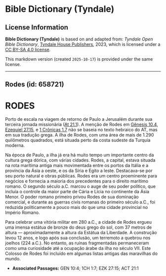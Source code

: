 # Bible Dictionary (Tyndale)

## License Information

**Bible Dictionary (Tyndale)** is based on and adapted from: _Tyndale Open Bible Dictionary_, [Tyndale House Publishers](https://tyndaleopenresources.com/), 2023, which is licensed under a [CC BY-SA 4.0 license](https://creativecommons.org/licenses/by-sa/4.0/legalcode.en).

This markdown version (created `2025-10-17`) is provided under the same license.



--------------------------------

## Rodes (id: 658721)

RODES
=====

Porto de escala na viagem de retorno de Paulo a Jerusalém durante sua terceira jornada missionária ([At 21\.1](https://ref.ly/Acts21:1)). A menção de Rodes em [Gênesis 10\.4](https://ref.ly/Gen10:4), [Ezequiel 27\.15](https://ref.ly/Ezek27:15), e [1 Crônicas 1\.7](https://ref.ly/1Chr1:7) não se baseia no texto hebraico do AT, mas em sua tradução grega. A ilha de Rodes, com uma área de mais de 1\.290 quilômetros quadrados, está situada perto da costa sudeste da Turquia moderna.

Na época de Paulo, a ilha já era há muito tempo um importante centro da cultura grega dórica, com várias cidades. Rodes, a capital, estava situada na rota marítima antiga mais movimentada entre os portos da Itália e a província da Ásia a oeste, e os da Síria e Egito a leste. Destacava\-se por seu porto natural e obras públicas. Rodes era um centro proeminente para negócios e fornecia a maioria dos precedentes para o direito marítimo romano. O segundo século a.C. marcou o auge de seu poder político, que incluía o controle da maior parte de Cária e Lícia no continente da Ásia Menor. O poder romano primeiro privou Rodes de sua dominação comercial, e durante as guerras civis romanas do primeiro século a.C., foi reduzida politicamente a pouco mais do que uma cidade provincial no Império Romano.

Para celebrar uma vitória militar em 280 a.C., a cidade de Rodes ergueu uma imensa estátua de bronze do deus grego do sol, com 37 metros de altura — aproximadamente a altura da Estátua da Liberdade. A construção levou 12 anos, e logo após sua conclusão, um terremoto a quebrou nos joelhos (224 a.C.). No entanto, as ruínas fragmentadas permaneceram como uma curiosidade até a ocupação árabe da ilha no século VII. Este Colosso de Rodes foi incluído em algumas listas antigas das maravilhas do mundo.

* **Associated Passages:** GEN 10:4; 1CH 1:7; EZK 27:15; ACT 21:1

